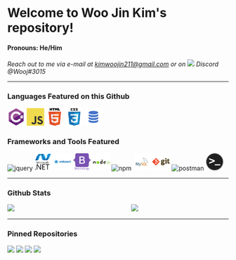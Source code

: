# Welcome to Woo Jin Kim's repository!

#### Pronouns: He/Him
_Reach out to me via e-mail at <a href="mailto:kimwoojin211@gmail.com">kimwoojin211@gmail.com</a> or on <img width="30" src="https://discord.com/assets/2c21aeda16de354ba5334551a883b481.png"> Discord @Wooj#3015_
<hr>

### Languages Featured on this Github
<div>
  <img alt="C#" src="https://raw.githubusercontent.com/devicons/devicon/master/icons/csharp/csharp-original.svg" width="40" />
  <img alt="JavaScript" width="40px" src="https://raw.githubusercontent.com/github/explore/80688e429a7d4ef2fca1e82350fe8e3517d3494d/topics/javascript/javascript.png" />
  <img alt="HTML5" width="40px" src="https://raw.githubusercontent.com/github/explore/80688e429a7d4ef2fca1e82350fe8e3517d3494d/topics/html/html.png" />
  <img alt="CSS3" width="40px" src="https://raw.githubusercontent.com/github/explore/80688e429a7d4ef2fca1e82350fe8e3517d3494d/topics/css/css.png" />
  <img alt="SQL" width="40px" src="https://raw.githubusercontent.com/github/explore/80688e429a7d4ef2fca1e82350fe8e3517d3494d/topics/sql/sql.png" />
</div>

### Frameworks and Tools Featured
<div>
<img alt="jquery" src="https://raw.githubusercontent.com/DanielAdeyemi/devicon/master/icons/jquery/jquery-original-wordmark.svg" width="40" />
<img src="https://raw.githubusercontent.com/devicons/devicon/master/icons/dot-net/dot-net-original-wordmark.svg" alt="dotnet" width="40" />
<img src="https://raw.githubusercontent.com/devicons/devicon/d00d0969292a6569d45b06d3f350f463a0107b0d/icons/webpack/webpack-original-wordmark.svg" alt="webpack" width="40" />
<img src="https://raw.githubusercontent.com/devicons/devicon/master/icons/bootstrap/bootstrap-plain-wordmark.svg" alt="bootstrap" width="40" height="40" />
<img src="https://raw.githubusercontent.com/devicons/devicon/master/icons/nodejs/nodejs-original-wordmark.svg" alt="nodejs" width="40"/>
<img alt="npm" src="https://raw.githubusercontent.com/DanielAdeyemi/devicon/master/icons/npm/npm-original-wordmark.svg" width="40" />
<img alt="MySQL" width="40px" src="https://raw.githubusercontent.com/github/explore/80688e429a7d4ef2fca1e82350fe8e3517d3494d/topics/mysql/mysql.png" />
<img alt="Git" width="40px" src="https://raw.githubusercontent.com/github/explore/80688e429a7d4ef2fca1e82350fe8e3517d3494d/topics/git/git.png" />
<img src="https://www.vectorlogo.zone/logos/getpostman/getpostman-icon.svg" alt="postman" width="40"/>
<img alt="Terminal" width="40px" src="https://raw.githubusercontent.com/github/explore/80688e429a7d4ef2fca1e82350fe8e3517d3494d/topics/terminal/terminal.png" />
</div>
<hr>

### Github Stats
<div>
<img style="display:inline-block" src="https://github-readme-stats.vercel.app/api//?username=kimwoojin211&show_icons=true&count_private=true&theme=nightowl" width="53%" />
<img style="display:inline-block; float:right" src="https://github-readme-stats.vercel.app/api/top-langs/?username=kimwoojin211&layout=compact&theme=nightowl" width="44%"/>
</div>
<hr>

### Pinned Repositories
  <a href="https://github.com/kimwoojin211/portfolio-react"><img style="display:inline-block" src="https://github-readme-stats.vercel.app/api/pin/?username=kimwoojin211&repo=portfolio-react&theme=nightowl" /></a>
  <a href="https://github.com/kimwoojin211/BOTW-RecipeBook"><img style="display:inline-block" src="https://github-readme-stats.vercel.app/api/pin/?username=kimwoojin211&repo=BOTW-RecipeBook&theme=nightowl" /></a>
  <a href="https://github.com/kimwoojin211/TournamentOrganizer.Solution"><img style="display:inline-block" src="https://github-readme-stats.vercel.app/api/pin/?username=kimwoojin211&repo=TournamentOrganizer.Solution&theme=nightowl" /></a>
  <a href="https://github.com/kimwoojin211/WorriedWednesday"><img style="display:inline-block" src="https://github-readme-stats.vercel.app/api/pin/?username=kimwoojin211&repo=WorriedWednesday&theme=nightowl" /></a>
<!--
**kimwoojin211/kimwoojin211** is a ✨ _special_ ✨ repository because its `README.md` (this file) appears on your GitHub profile.

Here are some ideas to get you started:

- 🔭 I’m currently working on ...
- 🌱 I’m currently learning ...
- 👯 I’m looking to collaborate on ...
- 🤔 I’m looking for help with ...
- 💬 Ask me about ...
- 📫 How to reach me: ...
- 😄 Pronouns: ...
- ⚡ Fun fact: ...
-->
